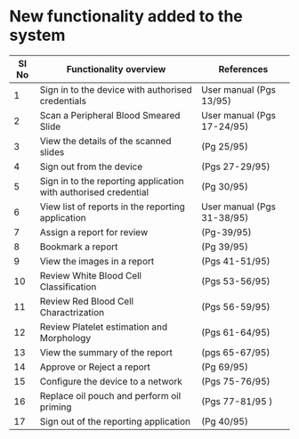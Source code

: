 # New functionality added to the system

| SI No | Functionality overview | References |
| ----- | ------------------ | ---------- |
| 1 | Sign in to the device with authorised credentials | User manual (Pgs 13/95) |
| 2 | Scan a Peripheral Blood Smeared Slide | User manual (Pgs 17-24/95) 
| 3 | View the details of the scanned slides | (Pg 25/95)
| 4 | Sign out from the device | (Pgs 27-29/95)
| 5| Sign in to the reporting application with authorised credential | (Pg 30/95)
| 6 | View list of reports in the reporting application | User manual (Pgs 31-38/95) |
| 7 | Assign a report for review | (Pg-39/95) |
| 8 | Bookmark a report | (Pg 39/95)|
| 9 | View the images in a report | (Pgs 41-51/95) |
| 10 | Review White Blood Cell Classification | (Pgs 53-56/95)|
| 11 | Review Red Blood Cell Charactrization | (Pgs 56-59/95) |
| 12 | Review Platelet estimation and Morphology | (Pgs 61-64/95) |
| 13 | View the summary of the report | (pgs 65-67/95) |
| 14 | Approve or Reject a report | (Pg 69/95) |
| 15 | Configure the device to a network | (Pgs 75-76/95) |
| 16 | Replace oil pouch and perform oil priming | (Pgs 77-81/95 ) |
| 17 | Sign out of the reporting application | (Pg 40/95) |